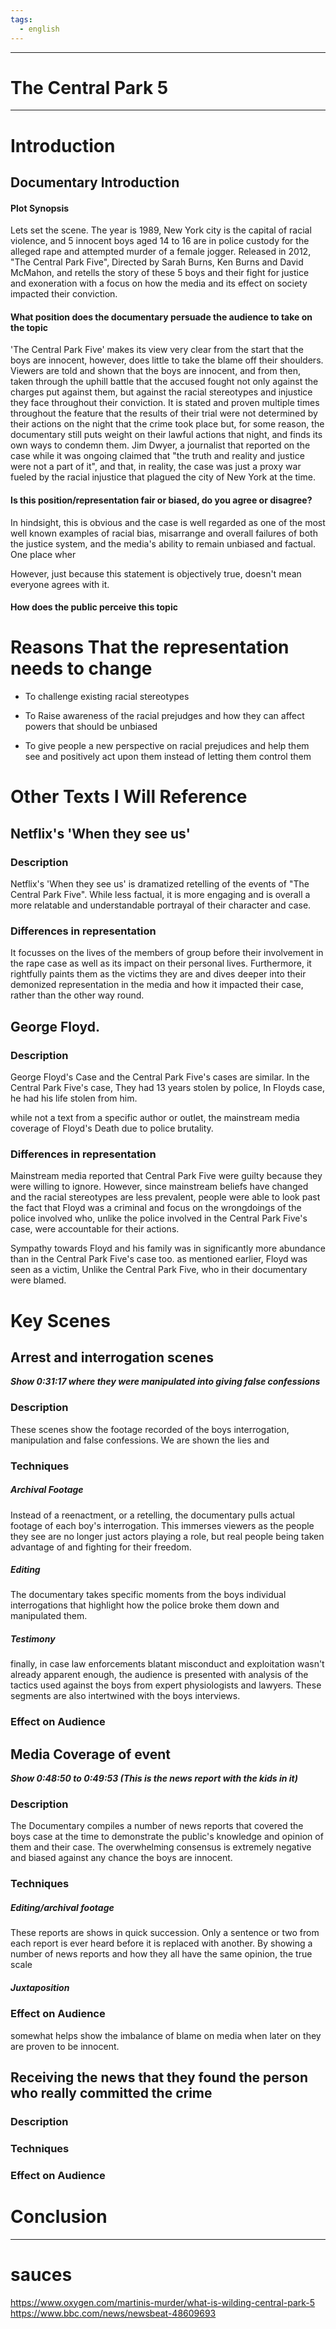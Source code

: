 ```yaml
---
tags:
  - english
---
```

___



# The Central Park 5

________

# Introduction 
## Documentary Introduction
#### Plot Synopsis

Lets set the scene. The year is 1989, New York city is the capital of racial violence, and 5 innocent boys aged 14 to 16 are in police custody for the alleged rape and attempted murder of a female jogger. Released in 2012, "The Central Park Five", Directed by Sarah Burns, Ken Burns and David McMahon, and retells the story of these 5 boys and their fight for justice and exoneration with a focus on how the media and its effect on society impacted their conviction.  

#### What position does the documentary persuade the audience to take on the topic
'The Central Park Five' makes its view very clear from the start that the boys are innocent, however, does little to take the blame off their shoulders. Viewers are told and shown that the boys are innocent, and from then, taken through the uphill battle that the accused fought not only against the charges put against them, but against the racial stereotypes and injustice they face throughout their conviction. It is stated and proven multiple times throughout the feature that the results of their trial were not determined by their actions on the night that the crime took place but, for some reason, the documentary still puts weight on their lawful actions that night, and finds its own ways to condemn them.
Jim Dwyer, a journalist that reported on the case while it was ongoing claimed that "the truth and reality and justice were not a part of it", and that, in reality, the case was just a proxy war fueled by the racial injustice that plagued the city of New York at the time. 

#### Is this position/representation fair or biased, do you agree or disagree?
In hindsight, this is obvious and the case is well regarded as one of the most well known examples of racial bias, misarrange and overall failures of both the justice system, and the media's ability to remain unbiased and factual. One place wher

However, just because this statement is objectively true, doesn't mean everyone agrees with it. 

#### How does the public perceive this topic






# Reasons That the representation needs to change

- To challenge existing racial stereotypes

- To Raise awareness of the racial prejudges and how they can affect powers that should be unbiased

- To give people a new perspective on racial prejudices and help them see and positively act upon them instead of letting them control them


# Other Texts I Will Reference
## Netflix's 'When they see us'  
### Description
Netflix's 'When they see us' is dramatized retelling of the events of "The Central Park Five". While less factual, it is more engaging and is overall a more relatable and understandable portrayal of their character and case.

### Differences in representation
It focusses on the lives of the members of group before their involvement in the rape case as well as its impact on their personal lives.
Furthermore, it rightfully paints them as the victims they are and dives deeper into their demonized representation in the media and how it impacted their case, rather than the other way round. 


## George Floyd.
### Description
George Floyd's Case and the Central Park Five's cases are similar. In the Central Park Five's case, They had 13 years stolen by police, In Floyds case, he had his life stolen from him. 

while not a text from a specific author or outlet, the mainstream media coverage of Floyd's Death due to police brutality. 

 
### Differences in representation
Mainstream media reported that Central Park Five were guilty because they were willing to ignore. However, since mainstream beliefs have changed and the racial stereotypes are less prevalent, people were able to look past the fact that Floyd was a criminal and focus on the wrongdoings of the police involved who, unlike the police involved in the Central Park Five's case, were accountable for their actions.

Sympathy towards Floyd and his family was in significantly more abundance than in the Central Park Five's case too. as mentioned earlier, Floyd was seen as a victim, Unlike the Central Park Five, who in their documentary were blamed. 


# Key Scenes


## Arrest and interrogation scenes
***Show 0:31:17 where they were manipulated into giving false confessions***
### Description
These scenes show the footage recorded of the boys interrogation, manipulation and false confessions. We are shown the lies and

### Techniques
##### Archival Footage
Instead of a reenactment, or a retelling, the documentary pulls actual footage of each boy's interrogation. This immerses viewers as the people they see are no longer just actors playing a role, but real people being taken advantage of and fighting for their freedom. 
##### Editing
The documentary takes specific moments from the boys individual interrogations that highlight how the police broke them down and manipulated them.

##### Testimony 
finally, in case law enforcements blatant misconduct and exploitation wasn't already apparent enough, the audience is presented with analysis of the tactics used against the boys from expert physiologists and lawyers. These segments are also intertwined with the boys interviews. 




### Effect on Audience

## Media Coverage of event
***Show 0:48:50 to 0:49:53 (This is the news report with the kids in it)***
### Description
The Documentary compiles a number of news reports that covered the boys case at the time to demonstrate the public's knowledge and opinion of them and their case. The overwhelming consensus is extremely negative and biased against any chance the boys are innocent.

### Techniques

##### Editing/archival footage
These reports are shows in quick succession. Only a sentence or two from each report is ever heard before it is replaced with another. By showing a number of news reports and how they all have the same opinion, the true scale 
##### Juxtaposition


### Effect on Audience


somewhat helps show the imbalance of blame on media when later on they are proven to be innocent. 
## Receiving the news that they found the person who really committed the crime
### Description

### Techniques

### Effect on Audience


# Conclusion

_____
# sauces 
https://www.oxygen.com/martinis-murder/what-is-wilding-central-park-5
https://www.bbc.com/news/newsbeat-48609693